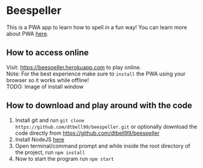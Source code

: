 # Beespeller
This is a PWA app to learn how to spell in a fun way! You can learn more about PWA <a href='https://developer.mozilla.org/en-US/docs/Web/Progressive_web_apps'>here</a>.

## How to access online
Visit: https://beespeller.herokuapp.com to play online.  
Note: For the best experience make sure to `install` the PWA using your browser so it works while offline!  
TODO: Image of install window

## How to download and play around with the code
1. Install git and run `git clone https://github.com/dtbell99/beespeller.git` or optionally download the code directly from <a href='https://github.com/dtbell99/beespeller'>https://github.com/dtbell99/beespeller</a>
1. Install NodeJS <a href="https://nodejs.org">here</a>
1. Open terminal/command prompt and while inside the root directory of the project, run `npm install`
1. Now to start the program run `npm start`
